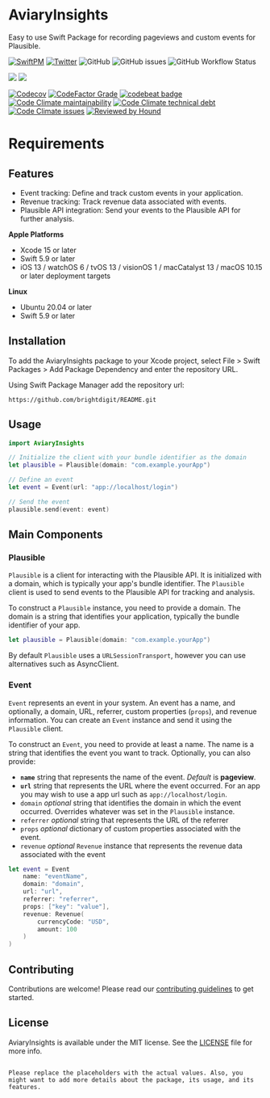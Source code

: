 # AviaryInsights

Easy to use Swift Package for recording pageviews and custom events for Plausible. 

[![SwiftPM](https://img.shields.io/badge/SPM-Linux%20%7C%20iOS%20%7C%20macOS%20%7C%20watchOS%20%7C%20tvOS-success?logo=swift)](https://swift.org)
[![Twitter](https://img.shields.io/badge/twitter-@brightdigit-blue.svg?style=flat)](http://twitter.com/brightdigit)
![GitHub](https://img.shields.io/github/license/brightdigit/AviaryInsights)
![GitHub issues](https://img.shields.io/github/issues/brightdigit/AviaryInsights)
![GitHub Workflow Status](https://img.shields.io/github/actions/workflow/status/brightdigit/AviaryInsights/AviaryInsights.yml?label=actions&logo=github&?branch=main)

[![](https://img.shields.io/endpoint?url=https%3A%2F%2Fswiftpackageindex.com%2Fapi%2Fpackages%2Fbrightdigit%2FAviaryInsights%2Fbadge%3Ftype%3Dswift-versions)](https://swiftpackageindex.com/brightdigit/AviaryInsights)
[![](https://img.shields.io/endpoint?url=https%3A%2F%2Fswiftpackageindex.com%2Fapi%2Fpackages%2Fbrightdigit%2FAviaryInsights%2Fbadge%3Ftype%3Dplatforms)](https://swiftpackageindex.com/brightdigit/AviaryInsights)

[![Codecov](https://img.shields.io/codecov/c/github/brightdigit/AviaryInsights)](https://codecov.io/gh/brightdigit/AviaryInsights)
[![CodeFactor Grade](https://img.shields.io/codefactor/grade/github/brightdigit/AviaryInsights)](https://www.codefactor.io/repository/github/brightdigit/AviaryInsights)
[![codebeat badge](https://codebeat.co/badges/94a8313d-2215-4ef6-8690-ab7b3e06369c)](https://codebeat.co/projects/github-com-brightdigit-mistkit-main)
[![Code Climate maintainability](https://img.shields.io/codeclimate/maintainability/brightdigit/AviaryInsights)](https://codeclimate.com/github/brightdigit/AviaryInsights)
[![Code Climate technical debt](https://img.shields.io/codeclimate/tech-debt/brightdigit/AviaryInsights?label=debt)](https://codeclimate.com/github/brightdigit/AviaryInsights)
[![Code Climate issues](https://img.shields.io/codeclimate/issues/brightdigit/AviaryInsights)](https://codeclimate.com/github/brightdigit/AviaryInsights)
[![Reviewed by Hound](https://img.shields.io/badge/Reviewed_by-Hound-8E64B0.svg)](https://houndci.com)

# Requirements 

## Features

- Event tracking: Define and track custom events in your application.
- Revenue tracking: Track revenue data associated with events.
- Plausible API integration: Send your events to the Plausible API for further analysis.


**Apple Platforms**

- Xcode 15 or later
- Swift 5.9 or later
- iOS 13 / watchOS 6 / tvOS 13 / visionOS 1 / macCatalyst 13 / macOS 10.15 or later deployment targets

**Linux**

- Ubuntu 20.04 or later
- Swift 5.9 or later

## Installation

To add the AviaryInsights package to your Xcode project, select File > Swift Packages > Add Package Dependency and enter the repository URL.

Using Swift Package Manager add the repository url:

```
https://github.com/brightdigit/README.git
```

## Usage

```swift
import AviaryInsights

// Initialize the client with your bundle identifier as the domain
let plausible = Plausible(domain: "com.example.yourApp")

// Define an event
let event = Event(url: "app://localhost/login")

// Send the event
plausible.send(event: event)
```

## Main Components

### Plausible

`Plausible` is a client for interacting with the Plausible API. It is initialized with a domain, which is typically your app's bundle identifier. The `Plausible` client is used to send events to the Plausible API for tracking and analysis.

To construct a `Plausible` instance, you need to provide a domain. The domain is a string that identifies your application, typically the bundle identifier of your app.

```swift
let plausible = Plausible(domain: "com.example.yourApp")
```

By default `Plausible` uses a `URLSessionTransport`, however you can use alternatives such as AsyncClient.

### Event

`Event` represents an event in your system. An event has a name, and optionally, a domain, URL, referrer, custom properties (`props`), and revenue information. You can create an `Event` instance and send it using the `Plausible` client.

To construct an `Event`, you need to provide at least a name. The name is a string that identifies the event you want to track. Optionally, you can also provide:

- **`name`** string that represents the name of the event. _Default_ is **pageview**.
- **`url`** string that represents the URL where the event occurred. For an app you may wish to use a app url such as `app://localhost/login`.
- `domain` _optional_ string that identifies the domain in which the event occurred. Overrides whatever was set in the `Plausible` instance.
- `referrer` _optional_ string that represents the URL of the referrer
- `props` _optional_ dictionary of custom properties associated with the event.
- `revenue` _optional_ `Revenue` instance that represents the revenue data associated with the event

```swift
let event = Event
    name: "eventName", 
    domain: "domain",
    url: "url", 
    referrer: "referrer", 
    props: ["key": "value"], 
    revenue: Revenue(
        currencyCode: "USD", 
        amount: 100
    )
)
```

## Contributing

Contributions are welcome! Please read our [contributing guidelines](CONTRIBUTING.md) to get started.

## License

AviaryInsights is available under the MIT license. See the [LICENSE](LICENSE) file for more info.
```

Please replace the placeholders with the actual values. Also, you might want to add more details about the package, its usage, and its features.